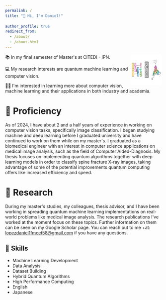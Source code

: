 ```yaml
---
permalink: /
title: "🫡 Hi, I'm Daniel!"

author_profile: true
redirect_from: 
  - /about/
  - /about.html
---
```


<!-- <img src="/images/qml.png" alt="Quantum Machine Learning in medical image analysis" align="right" width="50" height="50">  -->

<img align="right" src="/images/qml.png" alt="daniel" height="100" width="100"/>

<!-- <img align="right" src="https://raw.githubusercontent.com/rahuldkjain/github-profile-readme-generator/master/src/images/icons/Social/linked-in-alt.svg" alt="mmontielpz" height="30" width="40" /> -->
📚 In my final semester of Master's at CITEDI - IPN.

💻 My research interests are quantum machine learning and computer vision.

🧑‍🎓 I'm interested in learning more about computer vision, machine learning and their applications in both industry and academia.

🤖 Proficiency
======
As of 2024, I have about 2 and a half years of experience in working on computer vision tasks, specifically image classification. I began studying machine and deep learning before I graduated university and have continued to work on them while on my master's. I graduated as a biomedical engineer with an interest in computer science applications on medical image analysis, such as the field of Computer Aided-Diagnosis. My thesis focuses on implementing quantum algorithms together with deep learning models in order to classify spine fracture X-ray images, taking advantage of some of the potential improvements quantum computing offers like increased efficiency and speed.

🔬 Research
======
During my master's studies, my colleagues, thesis advisor, and I have been working in spreading quantum machine learning implementations on real-world problems like medical image analysis. The research publications I've worked at the moment focus on these topics. Further information on them can be seen on my Google Scholar page. You can reach out to me +at: lopezdaniel1fmcet58@gmail.com if you have any questions.

🧠 Skills
------
- Machine Learning Development
- Data Analysis
- Dataset Building
- Hybrid Quantum Algorithms
- High Performance Computing
- English
- Japanese

